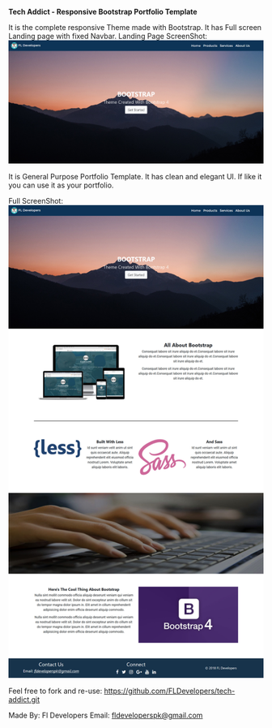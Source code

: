 <strong>Tech Addict - Responsive Bootstrap Portfolio Template</strong>

It is the complete responsive Theme made with Bootstrap.
It has Full screen Landing page with fixed Navbar.
Landing Page ScreenShot:
<img src="Images/Landing-Page.png">


It is General Purpose Portfolio Template. 
It has clean and elegant UI.
If like it you can use it as your portfolio.


Full ScreenShot:
<img src="Images/Full-Snap.jpg">

Feel free to fork and re-use:
https://github.com/FLDevelopers/tech-addict.git


Made By: Fl Developers
Email: fldeveloperspk@gmail.com
